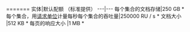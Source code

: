 =======
实体|默认配额 （标准提供）
---|---
每个集合的文档存储|250 GB *
每个集合，用[请求单位](../articles/documentdb/documentdb-request-units.md)计量每秒每个集合的吞吐量|250000 RU / s *
文档大小 |512 KB *
每页的响应大小 |1 MB *
